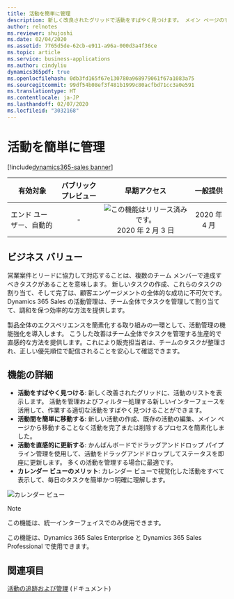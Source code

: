 ```yaml
---
title: 活動を簡単に管理
description: 新しく改良されたグリッドで活動をすばやく見つけます。 メイン ページのすべての活動をシンプルかつ簡単に操作します。 ドラッグアンドドロップを使用して、活動を直感的に更新します。 視覚化されたカレンダー ビューで活動をすべて表示します。
author: relnotes
ms.reviewer: shujoshi
ms.date: 02/04/2020
ms.assetid: 7765d5de-62cb-e911-a96a-000d3a4f36ce
ms.topic: article
ms.service: business-applications
ms.author: cindyliu
dynamics365pdf: true
ms.openlocfilehash: 0db3fd165f67e130780a968979061f67a1083a75
ms.sourcegitcommit: 99df54b08ef3f481b1999c80acfbd71cc3a0e591
ms.translationtype: HT
ms.contentlocale: ja-JP
ms.lasthandoff: 02/07/2020
ms.locfileid: "3032168"
---
```

# <a name="manage-activities-with-ease"></a>活動を簡単に管理
[!include[dynamics365-sales banner](../includes/dynamics365-sales.md)]

| 有効対象    |  パブリック プレビュー | 早期アクセス | 一般提供 | 
| ---------- | :----------: |:----------: |:----------: |
|エンド ユーザー、自動的|-|![この機能はリリース済みです。](/dynamics365-release-plan/media/green-checkmark.png "この機能はリリース済みです。") 2020 年 2 月 3 日| 2020 年 4 月|


## <a name="business-value"></a>ビジネス バリュー
<!-- bv start -->
営業案件とリードに協力して対応することは、複数のチーム メンバーで達成すべきタスクがあることを意味します。 新しいタスクの作成、これらのタスクの割り当て、そして完了は、顧客エンゲージメントの全体的な成功に不可欠です。 Dynamics 365 Sales の活動管理は、チーム全体でタスクを管理して割り当てて、調和を保つ効率的な方法を提供します。  

製品全体のエクスペリエンスを簡素化する取り組みの一環として、活動管理の機能強化を導入します。 こうした改善はチーム全体でタスクを管理する生産的で直感的な方法を提供します。これにより販売担当者は、チームのタスクが整理され、正しい優先順位で配信されることを安心して確認できます。
<!-- bv end -->



## <a name="feature-details"></a>機能の詳細
<!--feature detail start -->
- **活動をすばやく見つける**: 新しく改善されたグリッドに、活動のリストを表示します。 活動を管理およびフィルター処理する新しいインターフェースを活用して、作業する適切な活動をすばやく見つけることができます。
- **活動間を簡単に移動する**: 新しい活動の作成、既存の活動の編集、メイン ページから移動することなく活動を完了または削除するプロセスを簡素化しました。
- **活動を直感的に更新する**: かんばんボードでドラッグアンドドロップ パイプライン管理を使用して、活動をドラッグアンドドロップしてステータスを即座に更新します。 多くの活動を管理する場合に最適です。
- **カレンダー ビューのメリット**: カレンダー ビューで視覚化した活動をすべて表示して、毎日のタスクを簡単かつ明確に理解します。
<!--feature detail end -->

![カレンダー ビュー](media/calendar-view.jpg "カレンダー ビュー")
<!-- Picture 1 -->

> [!NOTE]
> この機能は、統一インターフェイスでのみ使用できます。 
>
> この機能は、Dynamics 365 Sales Enterprise と Dynamics 365 Sales Professional で使用できます。







## <a name="see-also"></a>関連項目

[活動の追跡および管理](https://docs.microsoft.com/dynamics365/sales-enterprise/manage-activities) (ドキュメント)
